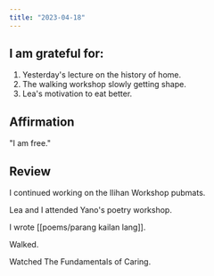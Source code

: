 ```yaml
---
title: "2023-04-18"
---
```

## I am grateful for:
1. Yesterday's lecture on the history of home.
2. The walking workshop slowly getting shape.
3. Lea's motivation to eat better.

## Affirmation

"I am free."

## Review

I continued working on the Ilihan Workshop pubmats.

Lea and I attended Yano's poetry workshop.

I wrote [[poems/parang kailan lang]].

Walked.

Watched The Fundamentals of Caring.